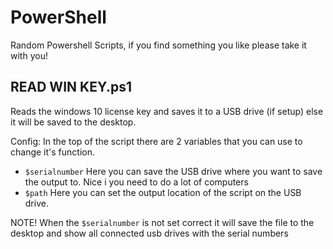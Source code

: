 # PowerShell
Random Powershell Scripts, if you find something you like please take it with you!


## READ WIN KEY.ps1
Reads the windows 10 license key and saves it to a USB drive (if setup) else it will be saved to the desktop.

Config: In the top of the script there are 2 variables that you can use to change it's function.

* ```$serialnumber``` Here you can save the USB drive where you want to save the output to. Nice i you need to do a lot of computers
* ```$path``` Here you can set the output location of the script on the USB drive. 

NOTE! When the ```$serialnumber``` is not set correct it will save the file to the desktop and show all connected usb drives with the serial numbers
